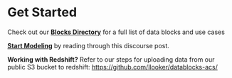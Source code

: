 # Get Started

Check out our [**Blocks Directory**](https://looker.com/platform/blocks/directory#data) for a full list of data blocks and use cases

[**Start Modeling**](https://discourse.looker.com/t/data-block-data-block-setup-instructions-and-everything-in-between/5949) by reading through this discourse post.

**Working with Redshift?** Refer to our steps for uploading data from our public S3 bucket to redshift: https://github.com/llooker/datablocks-acs/
